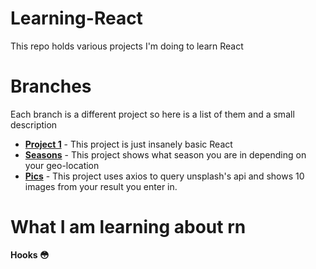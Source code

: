 # Learning-React
This repo holds various projects I'm doing to learn React

# Branches
Each branch is a different project so here is a list of them and a small description

- **[Project 1](https://github.com/BossDaily/Learning-React/tree/Project-1)** - This project is just insanely basic React
- **[Seasons](https://github.com/BossDaily/Learning-React/tree/Seasons)** - This project shows what season you are in depending on your geo-location
- **[Pics](https://github.com/BossDaily/Learning-React/tree/Pictures)** - This project uses axios to query unsplash's api and shows 10 images from your result you enter in.

# What I am learning about rn
**Hooks 😳**
